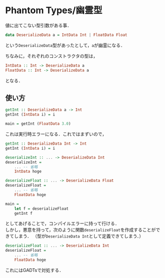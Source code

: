 # Phantom Types/幽霊型
値に出てこない型引数がある事．  
```haskell
data DeserializeData a = IntData Int | FloatData Float
```
という`DeserializeData`型があったとして，`a`が幽霊になる．  
  
ちなみに，それぞれのコンストラクタの型は，
```haskell
IntData :: Int -> DeserializeData a
FloatData :: Int -> DeserializeData a
```
となる．

## 使い方
```haskell
getInt :: DeserializeData a -> Int
getInt (IntData i) = i

main = getInt (FloatData 3.0)
```
これは実行時エラーになる．これではまずいので，
```haskell
getInt :: DeserializeData Int -> Int
getInt (IntData i) = i

deserializeInt :: ... -> DeserializeData Int
deserializeInt =
    ... -- 省略
    IntData hoge

deserializeFloat :: ... -> DeserializeData Float
deserializeFloat =
    ... -- 省略
    FloatData hoge

main =
    let f = deserializeFloat
    getInt f
```
としてあげることで，コンパイルエラーに持って行ける．  
しかし，悪意を持って，次のように関数`deserializeFloat`を作成することができてしまう．
（型が`DeserializeData Int`として定義できてしまう．）
```haskell
deserializeFloat :: ... -> DeserializeData Int
deserializeFloat =
    ... -- 省略
    FloatData hoge
```
これにはGADTsで対処する．